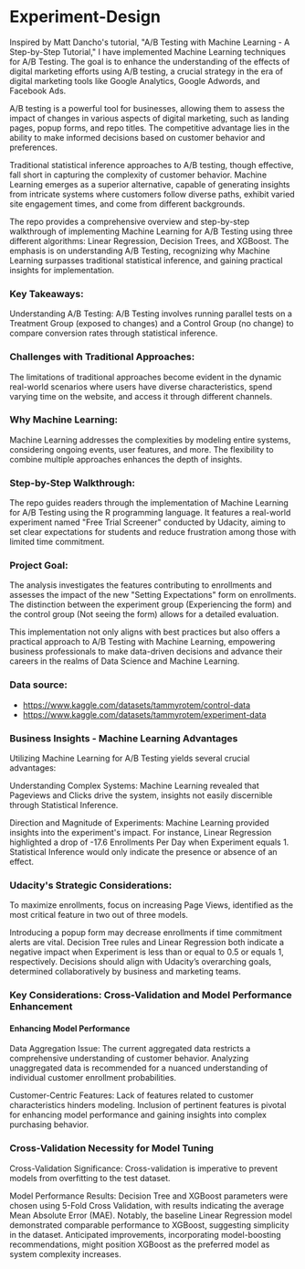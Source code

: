 # Experiment-Design

Inspired by Matt Dancho's tutorial, "A/B Testing with Machine Learning - A Step-by-Step Tutorial," I have implemented Machine Learning techniques for A/B Testing. The goal is to enhance the understanding of the effects of digital marketing efforts using A/B testing, a crucial strategy in the era of digital marketing tools like Google Analytics, Google Adwords, and Facebook Ads.

A/B testing is a powerful tool for businesses, allowing them to assess the impact of changes in various aspects of digital marketing, such as landing pages, popup forms, and repo titles. The competitive advantage lies in the ability to make informed decisions based on customer behavior and preferences.

Traditional statistical inference approaches to A/B testing, though effective, fall short in capturing the complexity of customer behavior. Machine Learning emerges as a superior alternative, capable of generating insights from intricate systems where customers follow diverse paths, exhibit varied site engagement times, and come from different backgrounds.

The repo provides a comprehensive overview and step-by-step walkthrough of implementing Machine Learning for A/B Testing using three different algorithms: Linear Regression, Decision Trees, and XGBoost. The emphasis is on understanding A/B Testing, recognizing why Machine Learning surpasses traditional statistical inference, and gaining practical insights for implementation.

### Key Takeaways:

Understanding A/B Testing: A/B Testing involves running parallel tests on a Treatment Group (exposed to changes) and a Control Group (no change) to compare conversion rates through statistical inference.

### Challenges with Traditional Approaches: 

The limitations of traditional approaches become evident in the dynamic real-world scenarios where users have diverse characteristics, spend varying time on the website, and access it through different channels.

### Why Machine Learning: 

Machine Learning addresses the complexities by modeling entire systems, considering ongoing events, user features, and more. The flexibility to combine multiple approaches enhances the depth of insights.

### Step-by-Step Walkthrough: 

The repo guides readers through the implementation of Machine Learning for A/B Testing using the R programming language. It features a real-world experiment named "Free Trial Screener" conducted by Udacity, aiming to set clear expectations for students and reduce frustration among those with limited time commitment.

### Project Goal: 

The analysis investigates the features contributing to enrollments and assesses the impact of the new "Setting Expectations" form on enrollments. The distinction between the experiment group (Experiencing the form) and the control group (Not seeing the form) allows for a detailed evaluation.

This implementation not only aligns with best practices but also offers a practical approach to A/B Testing with Machine Learning, empowering business professionals to make data-driven decisions and advance their careers in the realms of Data Science and Machine Learning.

### Data source:

-  https://www.kaggle.com/datasets/tammyrotem/control-data
-  https://www.kaggle.com/datasets/tammyrotem/experiment-data

### Business Insights - Machine Learning Advantages

Utilizing Machine Learning for A/B Testing yields several crucial advantages:

Understanding Complex Systems: Machine Learning revealed that Pageviews and Clicks drive the system, insights not easily discernible through Statistical Inference.

Direction and Magnitude of Experiments: Machine Learning provided insights into the experiment's impact. For instance, Linear Regression highlighted a drop of -17.6 Enrollments Per Day when Experiment equals 1. Statistical Inference would only indicate the presence or absence of an effect.

### Udacity's Strategic Considerations:

To maximize enrollments, focus on increasing Page Views, identified as the most critical feature in two out of three models.

Introducing a popup form may decrease enrollments if time commitment alerts are vital. Decision Tree rules and Linear Regression both indicate a negative impact when Experiment is less than or equal to 0.5 or equals 1, respectively. Decisions should align with Udacity’s overarching goals, determined collaboratively by business and marketing teams.

### Key Considerations: Cross-Validation and Model Performance Enhancement

#### Enhancing Model Performance

Data Aggregation Issue: The current aggregated data restricts a comprehensive understanding of customer behavior. Analyzing unaggregated data is recommended for a nuanced understanding of individual customer enrollment probabilities.

Customer-Centric Features: Lack of features related to customer characteristics hinders modeling. Inclusion of pertinent features is pivotal for enhancing model performance and gaining insights into complex purchasing behavior.

### Cross-Validation Necessity for Model Tuning

Cross-Validation Significance: Cross-validation is imperative to prevent models from overfitting to the test dataset. 

Model Performance Results: Decision Tree and XGBoost parameters were chosen using 5-Fold Cross Validation, with results indicating the average Mean Absolute Error (MAE). Notably, the baseline Linear Regression model demonstrated comparable performance to XGBoost, suggesting simplicity in the dataset. Anticipated improvements, incorporating model-boosting recommendations, might position XGBoost as the preferred model as system complexity increases.
